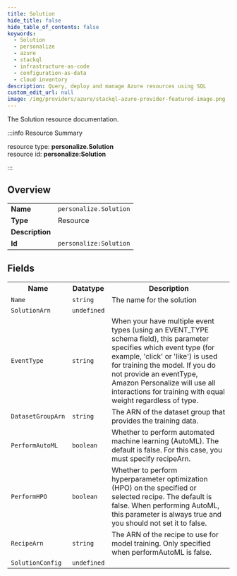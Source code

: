 ```yaml
---
title: Solution
hide_title: false
hide_table_of_contents: false
keywords:
  - Solution
  - personalize
  - azure
  - stackql
  - infrastructure-as-code
  - configuration-as-data
  - cloud inventory
description: Query, deploy and manage Azure resources using SQL
custom_edit_url: null
image: /img/providers/azure/stackql-azure-provider-featured-image.png
---
```

The Solution resource documentation.

:::info Resource Summary

<div class="row">
<div class="providerDocColumn">
<span>resource type:&nbsp;<b>personalize.Solution</b></span><br />
<span>resource id:&nbsp;<b>personalize:Solution</b></span><br />
</div>
</div>

:::

## Overview
<table><tbody>
<tr><td><b>Name</b></td><td><code>personalize.Solution</code></td></tr>
<tr><td><b>Type</b></td><td>Resource</td></tr>
<tr><td><b>Description</b></td><td></td></tr>
<tr><td><b>Id</b></td><td><code>personalize:Solution</code></td></tr>
</tbody></table>

## Fields
<table><tbody>
<tr><th>Name</th><th>Datatype</th><th>Description</th></tr>
<tr><td><code>Name</code></td><td><code>string</code></td><td>The name for the solution</td></tr><tr><td><code>SolutionArn</code></td><td><code>undefined</code></td><td></td></tr><tr><td><code>EventType</code></td><td><code>string</code></td><td>When your have multiple event types (using an EVENT_TYPE schema field), this parameter specifies which event type (for example, 'click' or 'like') is used for training the model. If you do not provide an eventType, Amazon Personalize will use all interactions for training with equal weight regardless of type.</td></tr><tr><td><code>DatasetGroupArn</code></td><td><code>string</code></td><td>The ARN of the dataset group that provides the training data.</td></tr><tr><td><code>PerformAutoML</code></td><td><code>boolean</code></td><td>Whether to perform automated machine learning (AutoML). The default is false. For this case, you must specify recipeArn.</td></tr><tr><td><code>PerformHPO</code></td><td><code>boolean</code></td><td>Whether to perform hyperparameter optimization (HPO) on the specified or selected recipe. The default is false. When performing AutoML, this parameter is always true and you should not set it to false.</td></tr><tr><td><code>RecipeArn</code></td><td><code>string</code></td><td>The ARN of the recipe to use for model training. Only specified when performAutoML is false.</td></tr><tr><td><code>SolutionConfig</code></td><td><code>undefined</code></td><td></td></tr>
</tbody></table>